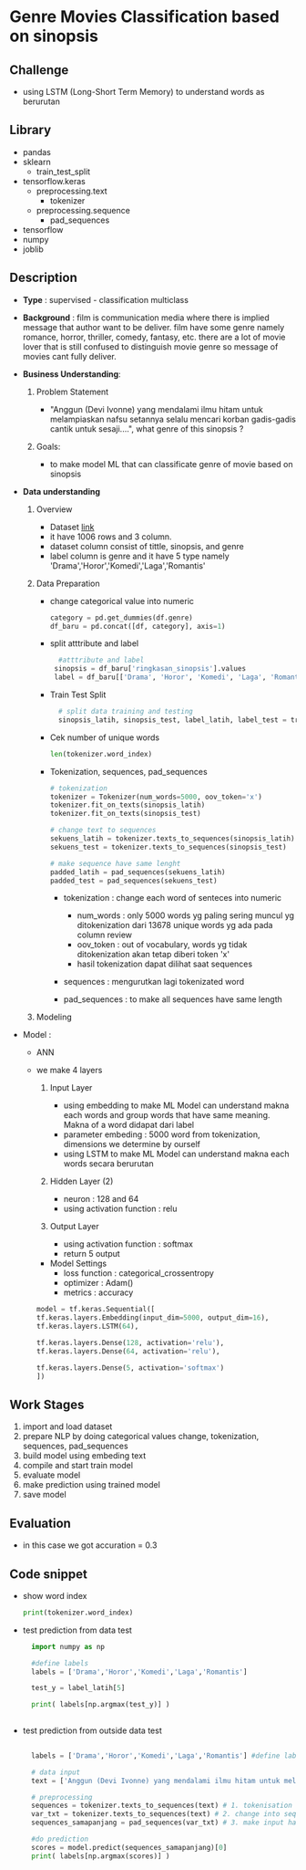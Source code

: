 # Genre Movies Classification based on sinopsis

## Challenge

- using LSTM (Long-Short Term Memory) to understand words as berurutan 

## Library

- pandas
- sklearn 
  - train_test_split
- tensorflow.keras
  - preprocessing.text
    - tokenizer
  - preprocessing.sequence
    - pad_sequences 
- tensorflow
- numpy
- joblib 

## Description

- **Type** : supervised - classification multiclass 
  
- **Background** : film is communication media where there is implied message that author want to be  deliver. film have some genre namely romance, horror, thriller, comedy, fantasy, etc. there are a lot of movie lover that is still confused to distinguish movie genre so message of movies cant fully deliver.
  
- **Business Understanding**:
  1. Problem Statement
     - "Anggun (Devi Ivonne) yang mendalami ilmu hitam untuk melampiaskan nafsu setannya selalu mencari korban gadis-gadis cantik untuk sesaji....", what genre of this sinopsis ?
   
  2. Goals:
     - to make model ML that can classificate genre of movie based on sinopsis

- **Data understanding**
  1. Overview
     - Dataset [link](https://www.kaggle.com/antoniuscs/imdb-synopsis-indonesian-movies)
     - it have 1006 rows and 3 column. 
     - dataset column consist of tittle, sinopsis, and genre
     - label column is genre and it have 5 type namely 'Drama','Horor','Komedi','Laga','Romantis'
  
  2. Data Preparation

     - change categorical value into numeric
        ```py
        category = pd.get_dummies(df.genre)
        df_baru = pd.concat([df, category], axis=1)
        ``` 
   
     - split atttribute and label
       ```py
         #atttribute and label
        sinopsis = df_baru['ringkasan_sinopsis'].values
        label = df_baru[['Drama', 'Horor', 'Komedi', 'Laga', 'Romantis']].values
       ```

     - Train Test Split
       ```py
         # split data training and testing
         sinopsis_latih, sinopsis_test, label_latih, label_test = train_test_split(sinopsis, label, test_size=0.2)
       ```
    
     - Cek number of unique words
        ```py
        len(tokenizer.word_index) 
        ```

     - Tokenization, sequences, pad_sequences
        ```py
        # tokenization
        tokenizer = Tokenizer(num_words=5000, oov_token='x')
        tokenizer.fit_on_texts(sinopsis_latih) 
        tokenizer.fit_on_texts(sinopsis_test)
        
        # change text to sequences
        sekuens_latih = tokenizer.texts_to_sequences(sinopsis_latih)
        sekuens_test = tokenizer.texts_to_sequences(sinopsis_test)
        
        # make sequence have same lenght
        padded_latih = pad_sequences(sekuens_latih) 
        padded_test = pad_sequences(sekuens_test)
        ```
        - tokenization : change each word of senteces into numeric
          - num_words : only 5000 words yg paling sering muncul yg ditokenization dari 13678 unique words yg ada pada column review
          - oov_token : out of vocabulary, words yg tidak ditokenization akan tetap diberi token 'x'
          - hasil tokenization dapat dilihat saat sequences
   
        - sequences : mengurutkan lagi tokenizated word 
        - pad_sequences : to make all sequences have same length 

   
  3. Modeling
- Model :
  - ANN
  - we make 4 layers
    1. Input Layer
        - using embedding to make ML Model can understand makna each words and group words that have same meaning. Makna of a word didapat dari label
        - parameter embeding : 5000 word from tokenization, dimensions we determine by ourself 
        - using LSTM to make ML Model can understand makna each words secara berurutan
  
    2. Hidden Layer (2)
        - neuron : 128 and 64
        - using activation function : relu

    3. Output Layer
       - using activation function : softmax
       - return 5 output

    - Model Settings
      - loss function : categorical_crossentropy
      - optimizer : Adam()
      - metrics : accuracy
  
    ```py
    model = tf.keras.Sequential([
    tf.keras.layers.Embedding(input_dim=5000, output_dim=16),
    tf.keras.layers.LSTM(64), 

    tf.keras.layers.Dense(128, activation='relu'),
    tf.keras.layers.Dense(64, activation='relu'),

    tf.keras.layers.Dense(5, activation='softmax')
    ])
    ```

## Work Stages

1. import and load dataset
2. prepare NLP by doing categorical values change, tokenization, sequences, pad_sequences
3. build model using embeding text 
4. compile and start train model
5. evaluate model
6. make prediction using trained model
7. save model

## Evaluation

- in this case we got accuration = 0.3
 

## Code snippet

- show word index
  ```py
  print(tokenizer.word_index)
  ``` 

- test prediction from data test
  ```py
    import numpy as np

    #define labels
    labels = ['Drama','Horor','Komedi','Laga','Romantis']

    test_y = label_latih[5] 

    print( labels[np.argmax(test_y)] )
 
  ```

- test prediction from outside data test
  ```py
    
    labels = ['Drama','Horor','Komedi','Laga','Romantis'] #define labels

    # data input
    text = ['Anggun (Devi Ivonne) yang mendalami ilmu hitam untuk melampiaskan nafsu setannya selalu mencari korban gadis-gadis cantik untuk sesaji. Ayu (Hazni Zulaikah H) yang hendak menyelamatkannya dari dunia hitam malah hampir menjadi korban. Untung hadir Iman (Harry Capri) sebuah sosok gaib tapi manusia yang membantu Ayu. Anggun akhirnya mati karena ledakan yang datang dari langit.']

    # preprocessing 
    sequences = tokenizer.texts_to_sequences(text) # 1. tokenisation 
    var_txt = tokenizer.texts_to_sequences(text) # 2. change into sequence  
    sequences_samapanjang = pad_sequences(var_txt) # 3. make input have same lenght  

    #do prediction
    scores = model.predict(sequences_samapanjang)[0]
    print( labels[np.argmax(scores)] )
  ```
